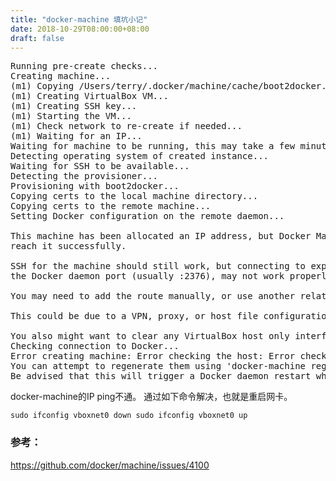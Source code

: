 ```yaml
---
title: "docker-machine 填坑小记"
date: 2018-10-29T08:00:00+08:00
draft: false
---
```


<pre>
Running pre-create checks...
Creating machine...
(m1) Copying /Users/terry/.docker/machine/cache/boot2docker.iso to /Users/terry/.docker/machine/machines/m1/boot2docker.iso...
(m1) Creating VirtualBox VM...
(m1) Creating SSH key...
(m1) Starting the VM...
(m1) Check network to re-create if needed...
(m1) Waiting for an IP...
Waiting for machine to be running, this may take a few minutes...
Detecting operating system of created instance...
Waiting for SSH to be available...
Detecting the provisioner...
Provisioning with boot2docker...
Copying certs to the local machine directory...
Copying certs to the remote machine...
Setting Docker configuration on the remote daemon...

This machine has been allocated an IP address, but Docker Machine could not
reach it successfully.

SSH for the machine should still work, but connecting to exposed ports, such as
the Docker daemon port (usually <ip>:2376), may not work properly.

You may need to add the route manually, or use another related workaround.

This could be due to a VPN, proxy, or host file configuration issue.

You also might want to clear any VirtualBox host only interfaces you are not using.
Checking connection to Docker...
Error creating machine: Error checking the host: Error checking and/or regenerating the certs: There was an error validating certificates for host "192.168.99.101:2376": dial tcp 192.168.99.101:2376: i/o timeout
You can attempt to regenerate them using 'docker-machine regenerate-certs [name]'.
Be advised that this will trigger a Docker daemon restart which might stop running containers.
</pre>

docker-machine的IP ping不通。
通过如下命令解决，也就是重启网卡。

`
sudo ifconfig vboxnet0 down
sudo ifconfig vboxnet0 up
`

### 参考：

https://github.com/docker/machine/issues/4100
